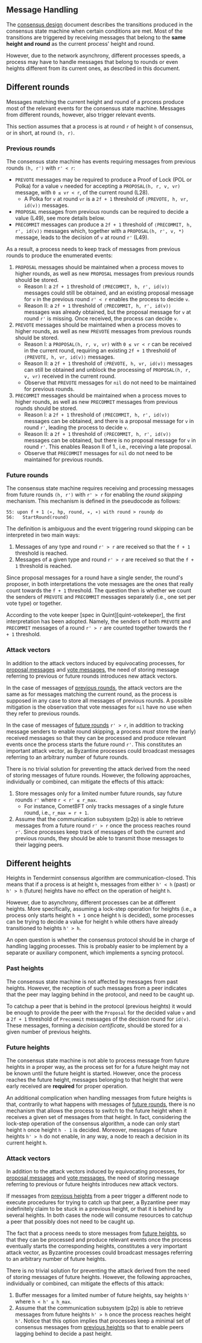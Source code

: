 ## Message Handling

The [consensus design](./design.md) document describes the transitions produced
in the consensus state machine when certain conditions are met.
Most of the transitions are triggered by receiving messages that belong to the
**same height and round** as the current process' height and round.

However, due to the network asynchrony, different processes speeds, a process
may have to handle messages that belong to rounds or even heights different
from its current ones, as described in this document.

## Different rounds

Messages matching the current height and round of a process produce most of
the relevant events for the consensus state machine.
Messages from different rounds, however, also trigger relevant events.

This section assumes that a process is at round `r` of height `h` of
consensus, or in short, at round `(h, r)`.

### Previous rounds

The consensus state machine has events requiring messages from previous rounds
`(h, r')` with `r' < r`:

- `PREVOTE` messages may be required to produce a Proof of Lock (POL or Polka) for a
  value `v` needed for accepting a `PROPOSAL(h, r, v, vr)` message, with
  `0 ≤ vr < r`, of the current round (L28).
  - A Polka for `v` at round `vr` is a `2f + 1` threshold of `⟨PREVOTE, h, vr, id(v)⟩` messages.
- `PROPOSAL` messages from previous rounds can be required to decide a value
  (L49), see more details below.
- `PRECOMMIT` messages can produce a `2f + 1` threshold of `⟨PRECOMMIT, h, r', id(v)⟩`
   messages which, together with a `PROPOSAL(h, r', v, *)` message,
  leads to the decision of `v` at round `r'` (L49).

As a result, a process needs to keep track of messages from previous
rounds to produce the enumerated events:

1. `PROPOSAL` messages should be maintained when a process moves to higher rounds,
   as well as new `PROPOSAL` messages from previous rounds should be stored.
   - Reason I: a `2f + 1` threshold of `⟨PRECOMMIT, h, r', id(v)⟩` messages
     could still be obtained, and an existing proposal message for `v` in the
     previous round `r' < r` enables the process to decide `v`.
   - Reason II: a `2f + 1` threshold of `⟨PRECOMMIT, h, r', id(v)⟩` messages
     was already obtained, but the proposal message for `v` at round `r'`
     is missing. Once received, the process can decide `v`.
2. `PREVOTE` messages should be maintained when a process moves to higher rounds,
   as well as new `PREVOTE` messages from previous rounds should be stored.
   - Reason I: a `PROPOSAL(h, r, v, vr)` with `0 ≤ vr < r` can be received in
     the current round, requiring an existing `2f + 1` threshold of `⟨PREVOTE, h, vr, id(v)⟩` messages.
   - Reason II: a `2f + 1` threshold of `⟨PREVOTE, h, vr, id(v)⟩` messages
     can still be obtained and unblock the processing of `PROPOSAL(h, r, v, vr)`
     received in the current round.
   - Observe that `PREVOTE` messages for `nil` do not need to be maintained for previous rounds.
3. `PRECOMMIT` messages should be maintained when a process moves to higher rounds,
   as well as new `PRECOMMIT` messages from previous rounds should be stored.
   - Reason I: a `2f + 1` threshold of `⟨PRECOMMIT, h, r', id(v)⟩` messages
     can be obtained, and there is a proposal message for `v` in round
     `r'`, leading the process to decide `v`.
   - Reason II: a `2f + 1` threshold of `⟨PRECOMMIT, h, r', id(v)⟩` messages
     can be obtained, but there is no proposal message for `v` in round
     `r'`. This enables Reason II of 1., i.e., receiving a late proposal.
   - Observe that `PRECOMMIT` messages for `nil` do not need to be maintained for previous rounds.

### Future rounds

The consensus state machine requires receiving and processing messages from
future rounds `(h, r')` with `r' > r` for enabling the _round skipping_ mechanism.
This mechanism is defined in the pseudocode as follows:

```
55: upon f + 1 ⟨∗, hp, round, ∗, ∗⟩ with round > roundp do
56:   StartRound(round)
```

The definition is ambiguous and the event triggering round skipping can be
interpreted in two main ways:

1. Messages of any type and round `r' > r` are received so that the
   `f + 1` threshold is reached.
2. Messages of a given type and round `r' > r` are received so that the
   `f + 1` threshold is reached.

Since proposal messages for a round have a single sender, the round's proposer,
in both interpretations the vote messages are the ones that really count
towards the `f + 1` threshold.
The question then is whether we count the senders of `PREVOTE` and `PRECOMMIT`
messages separately (i.e., one set per vote type) or together.

According to the vote keeper [spec in Quint][quint-votekeeper], the
first interpretation has been adopted.
Namely, the senders of both `PREVOTE` and `PRECOMMIT` messages of a round `r' > r`
are counted together towards the `f + 1` threshold.

### Attack vectors

In addition to the attack vectors induced by equivocating processes,
for [proposal messages](./overview.md#proposals) and
[vote messages](./overview.md#votes),
the need of storing message referring to previous or future rounds introduces
new attack vectors.

In the case of messages of [previous rounds](#previous-rounds), the attack
vectors are the same as for messages matching the current round, as the
process is supposed in any case to store all messages of previous rounds.
A possible mitigation is the observation that vote messages for `nil` have no
use when they refer to previous rounds.

In the case of messages of [future rounds](#future-rounds) `r' > r`,
in addition to tracking message senders to enable round skipping,
a process _must_ store the (early) received messages so that they can be
processed and produce relevant events once the process starts the future
round `r'`.
This constitutes an important attack vector, as Byzantine processes could
broadcast messages referring to an arbitrary number of future rounds.

There is no trivial solution for preventing the attack derived from the need of
storing messages of future rounds.
However, the following approaches, individually or combined, can mitigate the
effects of this attack:

1. Store messages only for a limited number future rounds, say future rounds
   `r'` where `r < r' ≤ r_max`.
   - For instance,  CometBFT only tracks messages of a single future round,
     i.e., `r_max = r + 1`.
2. Assume that the communication subsystem (p2p) is able to retrieve messages
   from a future round `r' > r` once the process reaches round `r'`.
   Since processes keep track of messages of both the current and previous
   rounds, they should be able to transmit those messages to their lagging peers.

## Different heights

Heights in Tendermint consensus algorithm are communication-closed.
This means that if a process is at height `h`, messages from either `h' < h`
(past) or `h' > h` (future) heights have no effect on the operation of height `h`.

However, due to asynchrony, different processes can be at different heights.
More specifically, assuming a lock-step operation for heights (i.e., a
process only starts height `h + 1` once height `h` is decided), some
processes can be trying to decide a value for height `h` while others have
already transitioned to heights `h' > h`.

An open question is whether the consensus protocol should be in charge of
handling lagging processes.
This is probably easier to be implement by a separate or auxiliary component,
which implements a syncing protocol.

### Past heights

The consensus state machine is not affected by messages from past heights.
However, the reception of such messages from a peer indicates that the peer may
lagging behind in the protocol, and need to be caught up.

To catchup a peer that is behind in the protocol (previous heights) it would be
enough to provide the peer with the `Proposal` for the decided value `v` and
a `2f + 1` threshold of `Precommit` messages of the decision round for `id(v)`.
These messages, forming a _decision certificate_, should be stored for a given
number of previous heights.

### Future heights

The consensus state machine is not able to process message from future heights
in a proper way, as the process set for for a future height may not be known
until the future height is started.
However, once the process reaches the future height, messages belonging to
that height that were early received are **required** for proper operation.

An additional complication when handling messages from future heights is that,
contrarily to what happens with messages of [future rounds](#future-rounds),
there is no mechanism that allows the process to switch to the future height
when it receives a given set of messages from that height.
In fact, considering the lock-step operation of the consensus algorithm, a
node can only start height `h` once height `h - 1` is decided.
Moreover, messages of future heights `h' > h` do not enable, in any way, a
node to reach a decision in its current height `h`.

### Attack vectors

In addition to the attack vectors induced by equivocating processes,
for [proposal messages](./overview.md#proposals) and
[vote messages](./overview.md#votes),
the need of storing message referring to previous or future heights introduces
new attack vectors.

If messages from [previous heights](#past-heights) from a peer trigger a different node to
execute procedures for trying to catch up that peer, a Byzantine peer may
indefinitely claim to be stuck in a previous height, or that it is behind by
several heights.
In both cases the node will consume resources to catchup a peer that possibly
does not need to be caught up.

The fact that a process needs to store messages from [future heights](#future-heights),
so that they can be processed and produce relevant events once the process
eventually starts the corresponding heights,
constitutes a very important attack vector, as Byzantine processes could
broadcast messages referring to an arbitrary number of future heights.

There is no trivial solution for preventing the attack derived from the need of
storing messages of future heights.
However, the following approaches, individually or combined, can mitigate the
effects of this attack:

1. Buffer messages for a limited number of future heights, say heights
   `h'` where `h < h' ≤ h_max`.
2. Assume that the communication subsystem (p2p) is able to retrieve messages
   from future heights `h' > h` once the process reaches height `h'`.
   Notice that this option implies that processes keep a minimal set of
   consensus messages from [previous heights](#past-heights) so that to enable
peers lagging behind to decide a past height.
